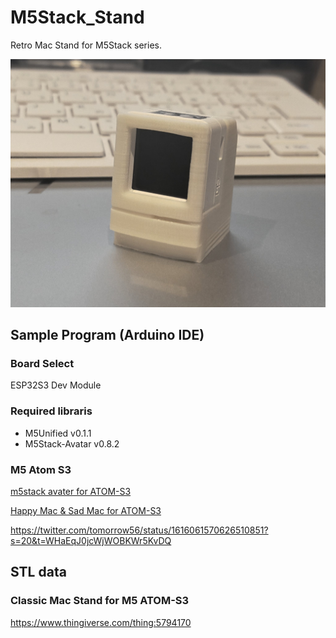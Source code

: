 # M5Stack_Stand

Retro Mac Stand for M5Stack series.

![](img/MacStand.jpg)

## Sample Program (Arduino IDE)

### Board Select
ESP32S3 Dev Module

### Required libraris
- M5Unified v0.1.1
- M5Stack-Avatar v0.8.2

### M5 Atom S3
[m5stack avater for ATOM-S3](examples/m5stack_avater-S3)

[Happy Mac & Sad Mac for ATOM-S3](examples/m5atom-S3-sadmec)

https://twitter.com/tomorrow56/status/1616061570626510851?s=20&t=WHaEqJ0jcWjWOBKWr5KvDQ

## STL data 
### Classic Mac Stand for M5 ATOM-S3
<https://www.thingiverse.com/thing:5794170>
